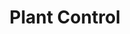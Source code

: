 ---
title: "Plant Control"

feat:
  types: ["General"]
  prerequisite: |
    Plant Defiance, ability to cast {% spell_link speak-with-plants %} .
  benefit: |
    You can rebuke or command plant creatures as an evil cleric rebukes undead. To command a plant, you must be able to speak with it via a {% spell_link speak-with-plants %}  effect, though it may do so mentally if desired. This ability is usable a total number of times per day equal to 3 + your Charisma modifier. You use your highest caster level to determine the level at which you rebuke plants.
---
